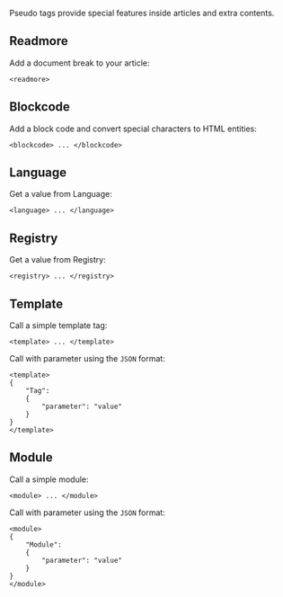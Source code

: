 Pseudo tags provide special features inside articles and extra contents.


Readmore
--------

Add a document break to your article:

```
<readmore>
```


Blockcode
---------

Add a block code and convert special characters to HTML entities:

```
<blockcode> ... </blockcode>
```


Language
--------

Get a value from Language:

```
<language> ... </language>
```


Registry
--------

Get a value from Registry:

```
<registry> ... </registry>
```


Template
--------

Call a simple template tag:

```
<template> ... </template>
```

Call with parameter using the `JSON` format:

```
<template>
{
	"Tag":
	{
		"parameter": "value"
	}
}
</template>
```


Module
------

Call a simple module:

```
<module> ... </module>
```

Call with parameter using the `JSON` format:

```
<module>
{
	"Module":
	{
		"parameter": "value"
	}
}
</module>
```
